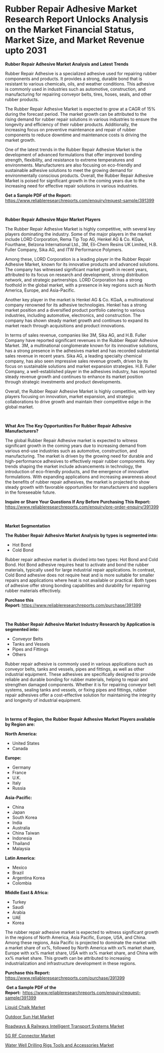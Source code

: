 <p><h1>Rubber Repair Adhesive Market Research Report Unlocks Analysis on the Market Financial Status, Market Size, and Market Revenue upto 2031</h1></p><p><strong>Rubber Repair Adhesive Market Analysis and Latest Trends</strong></p>
<p><p>Rubber Repair Adhesive is a specialized adhesive used for repairing rubber components and products. It provides a strong, durable bond that is resistant to various chemicals, oils, and weather conditions. This adhesive is commonly used in industries such as automotive, construction, and manufacturing for repairing conveyor belts, tires, hoses, seals, and other rubber products.</p><p>The Rubber Repair Adhesive Market is expected to grow at a CAGR of 15% during the forecast period. The market growth can be attributed to the rising demand for rubber repair solutions in various industries to ensure the longevity and efficiency of their rubber products. Additionally, the increasing focus on preventive maintenance and repair of rubber components to reduce downtime and maintenance costs is driving the market growth.</p><p>One of the latest trends in the Rubber Repair Adhesive Market is the development of advanced formulations that offer improved bonding strength, flexibility, and resistance to extreme temperatures and environments. Manufacturers are also focusing on eco-friendly and sustainable adhesive solutions to meet the growing demand for environmentally conscious products. Overall, the Rubber Repair Adhesive Market is poised for significant growth in the coming years due to the increasing need for effective repair solutions in various industries.</p></p>
<p><strong>Get a Sample PDF of the Report:&nbsp;</strong> <a href="https://www.reliableresearchreports.com/enquiry/request-sample/391399">https://www.reliableresearchreports.com/enquiry/request-sample/391399</a></p>
<p>&nbsp;</p>
<p><strong>Rubber Repair Adhesive Major Market Players</strong></p>
<p><p>The Rubber Repair Adhesive Market is highly competitive, with several key players dominating the industry. Some of the major players in the market include LORD Corporation, Rema Tip Top AG, Henkel AG & Co. KGaA, Fourthane, Belzona International Ltd., 3M, Eli-Chem Resins UK Limited, H.B. Fuller Company, Sika AG, and ITW Performance Polymers.</p><p>Among these, LORD Corporation is a leading player in the Rubber Repair Adhesive Market, known for its innovative products and advanced solutions. The company has witnessed significant market growth in recent years, attributed to its focus on research and development, strong distribution network, and strategic partnerships. LORD Corporation has a strong foothold in the global market, with a presence in key regions such as North America, Europe, and Asia-Pacific.</p><p>Another key player in the market is Henkel AG & Co. KGaA, a multinational company renowned for its adhesive technologies. Henkel has a strong market position and a diversified product portfolio catering to various industries, including automotive, electronics, and construction. The company has shown steady market growth and continues to expand its market reach through acquisitions and product innovations.</p><p>In terms of sales revenue, companies like 3M, Sika AG, and H.B. Fuller Company have reported significant revenues in the Rubber Repair Adhesive Market. 3M, a multinational conglomerate known for its innovative solutions, has a strong presence in the adhesives market and has recorded substantial sales revenue in recent years. Sika AG, a leading specialty chemical company, has also seen impressive sales revenue growth, driven by its focus on sustainable solutions and market expansion strategies. H.B. Fuller Company, a well-established player in the adhesives industry, has reported steady revenue growth and continues to enhance its market position through strategic investments and product developments. </p><p>Overall, the Rubber Repair Adhesive Market is highly competitive, with key players focusing on innovation, market expansion, and strategic collaborations to drive growth and maintain their competitive edge in the global market.</p></p>
<p>&nbsp;</p>
<p><strong>What Are The Key Opportunities For Rubber Repair Adhesive Manufacturers?</strong></p>
<p><p>The global Rubber Repair Adhesive market is expected to witness significant growth in the coming years due to increasing demand from various end-use industries such as automotive, construction, and manufacturing. The market is driven by the growing need for durable and high-performance adhesives to effectively repair rubber components. Key trends shaping the market include advancements in technology, the introduction of eco-friendly products, and the emergence of innovative formulations. With expanding applications and increasing awareness about the benefits of rubber repair adhesives, the market is projected to show steady growth with favorable opportunities for manufacturers and suppliers in the foreseeable future.</p></p>
<p><strong>Inquire or Share Your Questions If Any Before Purchasing This Report:</strong> <a href="https://www.reliableresearchreports.com/enquiry/pre-order-enquiry/391399">https://www.reliableresearchreports.com/enquiry/pre-order-enquiry/391399</a></p>
<p>&nbsp;</p>
<p><strong>Market Segmentation</strong></p>
<p><strong>The Rubber Repair Adhesive Market Analysis by types is segmented into:</strong></p>
<p><ul><li>Hot Bond</li><li>Cold Bond</li></ul></p>
<p><p>Rubber repair adhesive market is divided into two types: Hot Bond and Cold Bond. Hot Bond adhesive requires heat to activate and bond the rubber materials, typically used for large industrial repair applications. In contrast, Cold Bond adhesive does not require heat and is more suitable for smaller repairs and applications where heat is not available or practical. Both types of adhesive offer strong bonding capabilities and durability for repairing rubber materials effectively.</p></p>
<p><strong>Purchase this Report:&nbsp;</strong><a href="https://www.reliableresearchreports.com/purchase/391399">https://www.reliableresearchreports.com/purchase/391399</a></p>
<p>&nbsp;</p>
<p><strong>The Rubber Repair Adhesive Market Industry Research by Application is segmented into:</strong></p>
<p><ul><li>Conveyor Belts</li><li>Tanks and Vessels</li><li>Pipes and Fittings</li><li>Others</li></ul></p>
<p><p>Rubber repair adhesive is commonly used in various applications such as conveyor belts, tanks and vessels, pipes and fittings, as well as other industrial equipment. These adhesives are specifically designed to provide reliable and durable bonding for rubber materials, helping to repair and strengthen damaged components. Whether it is for repairing conveyor belt systems, sealing tanks and vessels, or fixing pipes and fittings, rubber repair adhesives offer a cost-effective solution for maintaining the integrity and longevity of industrial equipment.</p></p>
<p>&nbsp;</p>
<p><strong>In terms of Region, the Rubber Repair Adhesive Market Players available by Region are:</strong></p>
<p>
    <p> <strong> North America: </strong>
        <ul>
            <li>United States</li>
            <li>Canada</li>
        </ul>
        </p> 
    <p> <strong> Europe: </strong>
        <ul>
            <li>Germany</li>
            <li>France</li>
            <li>U.K.</li>
            <li>Italy</li>
            <li>Russia</li>
        </ul>
        </p> 
    <p> <strong> Asia-Pacific: </strong>
        <ul>
            <li>China</li>
            <li>Japan</li>
            <li>South Korea</li>
            <li>India</li>
            <li>Australia</li>
            <li>China Taiwan</li>
            <li>Indonesia</li>
            <li>Thailand</li>
            <li>Malaysia</li>
        </ul>
        </p> 
    <p> <strong> Latin America: </strong>
        <ul>
            <li>Mexico</li>
            <li>Brazil</li>
            <li>Argentina Korea</li>
            <li>Colombia</li>
        </ul>
        </p> 
    <p> <strong> Middle East & Africa: </strong>
        <ul>
            <li>Turkey</li>
            <li>Saudi</li>
            <li>Arabia</li>
            <li>UAE</li>
            <li>Korea</li>
        </ul>
    </p>
    </p>
<p><p>The rubber repair adhesive market is expected to witness significant growth in the regions of North America, Asia Pacific, Europe, USA, and China. Among these regions, Asia Pacific is projected to dominate the market with a market share of xx%, followed by North America with xx% market share, Europe with xx% market share, USA with xx% market share, and China with xx% market share. This growth can be attributed to increasing industrialization and infrastructure development in these regions.</p></p>
<p><strong>Purchase this Report: </strong><a href="https://www.reliableresearchreports.com/purchase/391399">https://www.reliableresearchreports.com/purchase/391399</a></p>
<p>&nbsp;<strong>Get a Sample PDF of the Report:&nbsp;&nbsp;</strong><a href="https://www.reliableresearchreports.com/enquiry/request-sample/391399">https://www.reliableresearchreports.com/enquiry/request-sample/391399</a></p>
<p><strong></strong></p>
<p><p><a href="https://view.publitas.com/reportprime-1/global-liquid-chalk-market-by-types-applications-and-major-players-with-regional-growth-rate-analysis-and-development-situation-from-2024-to-2031/">Liquid Chalk Market</a></p><p><a href="https://view.publitas.com/reportprime-1/outdoor-sun-hat-market-furnish-information-about-market-size-market-share-market-dynamics-and-projections-spanning-from-2024-to-2031/">Outdoor Sun Hat Market</a></p><p><a href="https://thundering-castanet-c65.notion.site/Roadways-Railways-Intelligent-Transport-Systems-Market-A-Comprehensive-Report-of-its-Market-Share-7cda1f76088b4ef3b8356e2b28c12f25">Roadways & Railways Intelligent Transport Systems Market</a></p><p><a href="https://bubble-tree-ea4.notion.site/5G-RF-Connector-Market-Research-Report-The-Key-To-Successful-Business-Strategy-Forecasted-for-Perio-408eecce80f04fe5a75f25cbb8beba3d">5G RF Connector Market</a></p><p><a href="https://thundering-castanet-c65.notion.site/Water-Well-Drilling-Rigs-Tools-and-Accessories-Market-Offer-Valuable-Insights-into-Market-Size-Mark-6ae648f1a8cb45a8a36611847f282f7c">Water Well Drilling Rigs Tools and Accessories Market</a></p></p>